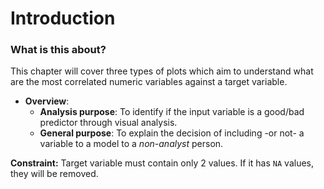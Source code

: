 Introduction
===

### What is this about?

This chapter will cover three types of plots which aim to understand what are the most correlated numeric variables against a target variable.




* **Overview**:
    + **Analysis purpose**: To identify if the input variable is a good/bad predictor through visual analysis. 
    + **General purpose**: To explain the decision of including -or not- a variable to a model to a *non-analyst* person. 

**Constraint:** Target variable must contain only 2 values. If it has `NA` values, they will be removed.



<br>
